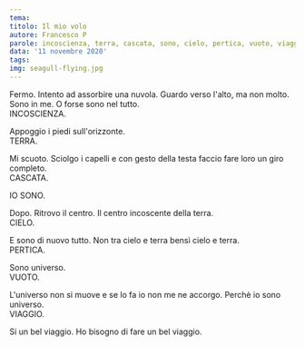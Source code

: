 ```yaml
---
tema:
titolo: Il mio volo
autore: Francesco P
parole: incoscienza, terra, cascata, sono, cielo, pertica, vuoto, viaggio
data: '11 novembre 2020'
tags: 
img: seagull-flying.jpg
---
```

Fermo. Intento ad assorbire una nuvola. Guardo verso l'alto, ma non molto.  
Sono in me. O forse sono nel tutto.  
INCOSCIENZA.  

Appoggio i piedi sull'orizzonte.  
TERRA.

Mi scuoto. Sciolgo i capelli e con gesto della testa faccio fare loro un giro completo.  
CASCATA.

IO SONO.

Dopo. Ritrovo il centro. Il centro incoscente della terra.  
CIELO.

E sono di nuovo tutto. Non tra cielo e terra bensì cielo e terra.  
PERTICA.

Sono universo.  
VUOTO.

L'universo non si muove e se lo fa io non me ne accorgo. Perchè io sono universo.  
VIAGGIO.

Si un bel viaggio. Ho bisogno di fare un bel viaggio.
